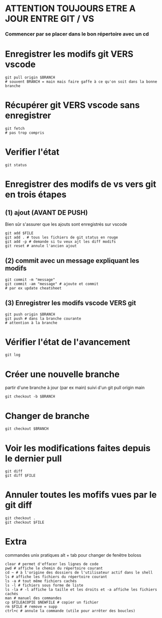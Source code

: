 # ATTENTION TOUJOURS ETRE A JOUR ENTRE GIT / VS
### Commencer par se placer dans le bon répertoire avec un cd

# Enregistrer les modifs git VERS vscode
```shell
git pull origin $BRANCH
# souvent BRANCH = main mais faire gaffe à ce qu'on soit dans la bonne branche
```
# Récupérer git VERS vscode sans enregistrer
```shell
git fetch
# pas trop compris
```

# Verifier l'état
```shell
git status
```

# Enregistrer des modifs de vs vers git en trois étapes
## (1) ajout (AVANT DE PUSH)
Bien sûr s'assurer que les ajouts sont enregistrés sur vscode
```shell
git add $FILE
git add . # tous les fichiers de git status en rouge
git add -p # demande si tu veux ajt les diff modifs
git reset # annule l'ancien ajout
```

## (2) commit avec un message expliquant les modifs
```shell
git commit -m "message"
git commit -am "message" # ajoute et commit
# par ex update cheatsheet
```

## (3) Enregistrer les modifs vscode VERS git
```shell
git push origin $BRANCH
git push # dans la branche courante
# attention à la branche
```


# Vérifier l'état de l'avancement
```shell
git log
```

# Créer une nouvelle branche
partir d'une branche à jour (par ex main) suivi d'un git pull origin main
```shell
git checkout -b $BRANCH
```

# Changer de branche
```shell
git checkout $BRANCH
```

# Voir les modifications faites depuis le dernier pull
```shell
git diff
git diff $FILE
```

# Annuler toutes les mofifs vues par le git diff
```shell
git checkout .
git checkout $FILE
```

# Extra
commandes unix pratiques
alt + tab pour changer de fenêtre boloss
```
clear # permet d'effacer les lignes de code
pwd # affiche le chemin du répertoire courant
cd ~ # à l'origine des dossiers de l'utilisateur actif dans le shell
ls # affiche les fichiers du répertoire courant
ls -a # tout même fichiers cachés
ls -l # fichiers sous forme de liste
ls -la # -l affiche la taille et les droits et -a affiche les fichiers cachés
man # manuel des commandes
cp $FILEACOPIE $NEWFILE # copier un fichier
rm $FILE # remove = supp
ctrl+c # annule la commande (utile pour arrêter des boucles)
```

